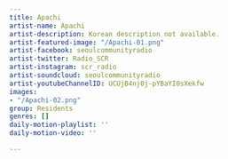 ```yaml
---
title: Apachi
artist-name: Apachi
artist-description: Korean description not available.
artist-featured-image: "/Apachi-01.png"
artist-facebook: seoulcommunityradio
artist-twitter: Radio_SCR
artist-instagram: scr_radio
artist-soundcloud: seoulcommunityradio
artist-youtubeChannelID: UCUjB4nj0j-pYBaYI0sXekfw
images:
- "/Apachi-02.png"
group: Residents
genres: []
daily-motion-playlist: ''
daily-motion-video: ''

---
```

